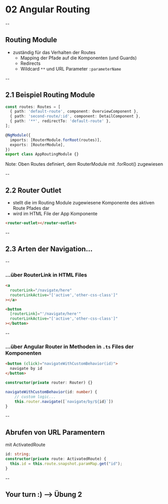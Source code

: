 # 02 Angular Routing

--

## Routing Module

- zuständig für das Verhalten der Routes
  - Mapping der Pfade auf die Komponenten (und Guards)
  - Redirects
  - Wildcard `**` und URL Parameter `:parameterName`

--

## 2.1 Beispiel Routing Module

```typescript
const routes: Routes = [
  { path: 'default-route', component: OverviewComponent },
  { path: 'second-route/:id', component: DetailComponent },
  { path: '**', redirectTo: 'default-route' },
];

@NgModule({
  imports: [RouterModule.forRoot(routes)],
  exports: [RouterModule],
})
export class AppRoutingModule {}
```

Note:
Oben Routes definiert, dem RouterModule mit .forRoot() zugewiesen

--

## 2.2 Router Outlet

- stellt die im Routing Module zugewiesene Komponente des aktiven Route Pfades dar
- wird im HTML File der App Komponente

```html
<router-outlet></router-outlet>
```

--

## 2.3 Arten der Navigation...

--

### ...über RouterLink in HTML Files

```html
<a
  routerLink="/navigate/here"
  routerLinkActive="['active','other-css-class']"
></a>
```

```html
<button
  [routerLink]="'/navigate/here'"
  routerLinkActive="['active','other-css-class']"
></button>
```

--

### ...über Angular Router in Methoden in `.ts` Files der Komponenten

```html
<button (click)="navigateWithCustomBehavior(id)">
  navigate by id
</button>
```

```typescript
constructor(private router: Router) {}

navigateWithCustomBehavior(id: number) {
    // custom logic...
    this.router.navigate([`navigate/by/${id}`])
}
```

--

## Abrufen von URL Paramentern

mit ActivatedRoute

```typescript
id: string;
constructor(private route: ActivatedRoute) {
  this.id = this.route.snapshot.paramMap.get("id");
}

```

--

## Your turn :) --> Übung 2
